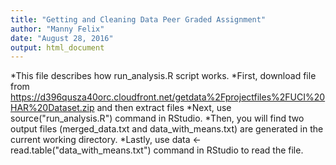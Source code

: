 ```yaml
---
title: "Getting and Cleaning Data Peer Graded Assignment"
author: "Manny Felix"
date: "August 28, 2016"
output: html_document
---
```

*This file describes how run_analysis.R script works.
*First, download file from https://d396qusza40orc.cloudfront.net/getdata%2Fprojectfiles%2FUCI%20HAR%20Dataset.zip and then extract files
*Next, use source("run_analysis.R") command in RStudio. 
*Then, you will find two output files (merged_data.txt and data_with_means.txt) are generated in the current working directory.
*Lastly, use data <- read.table("data_with_means.txt") command in RStudio to read the file.
